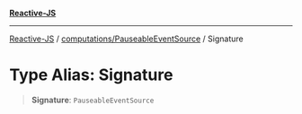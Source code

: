 [**Reactive-JS**](../../../README.md)

***

[Reactive-JS](../../../README.md) / [computations/PauseableEventSource](../README.md) / Signature

# Type Alias: Signature

> **Signature**: `PauseableEventSource`
